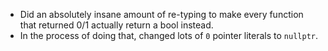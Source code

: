 - Did an absolutely insane amount of re-typing to make every function that returned 0/1 actually return a bool instead.
- In the process of doing that, changed lots of `0` pointer literals to `nullptr`.